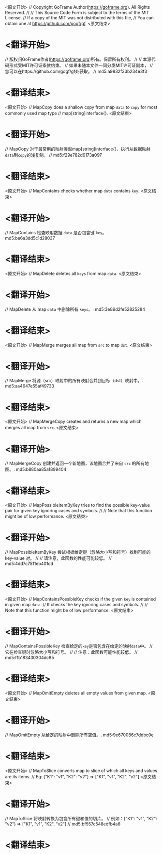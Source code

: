 
<原文开始>
// Copyright GoFrame Author(https://goframe.org). All Rights Reserved.
//
// This Source Code Form is subject to the terms of the MIT License.
// If a copy of the MIT was not distributed with this file,
// You can obtain one at https://github.com/gogf/gf.
<原文结束>

# <翻译开始>
// 版权归GoFrame作者(https://goframe.org)所有。保留所有权利。
//
// 本源代码形式受MIT许可证条款约束。
// 如果未随本文件一同分发MIT许可证副本，
// 您可以在https://github.com/gogf/gf处获取。
// md5:a9832f33b234e3f3
# <翻译结束>


<原文开始>
// MapCopy does a shallow copy from map `data` to `copy` for most commonly used map type
// map[string]interface{}.
<原文结束>

# <翻译开始>
// MapCopy 对于最常用的映射类型map[string]interface{}，执行从数据映射`data`到`copy`的浅复制。
// md5:f29e782d6173a097
# <翻译结束>


<原文开始>
// MapContains checks whether map `data` contains `key`.
<原文结束>

# <翻译开始>
// MapContains 检查映射数据 `data` 是否包含键 `key`。. md5:be6a3dd5c1d28037
# <翻译结束>


<原文开始>
// MapDelete deletes all `keys` from map `data`.
<原文结束>

# <翻译开始>
// MapDelete 从 map `data` 中删除所有 `keys`。. md5:3e89d2fe52825284
# <翻译结束>


<原文开始>
// MapMerge merges all map from `src` to map `dst`.
<原文结束>

# <翻译开始>
// MapMerge 将源（src）映射中的所有映射合并到目标（dst）映射中。. md5:aa4647e55af49733
# <翻译结束>


<原文开始>
// MapMergeCopy creates and returns a new map which merges all map from `src`.
<原文结束>

# <翻译开始>
// MapMergeCopy 创建并返回一个新地图，该地图合并了来自 `src` 的所有地图。. md5:b880aa85a1899404
# <翻译结束>


<原文开始>
// MapPossibleItemByKey tries to find the possible key-value pair for given key ignoring cases and symbols.
//
// Note that this function might be of low performance.
<原文结束>

# <翻译开始>
// MapPossibleItemByKey 尝试根据给定键（忽略大小写和符号）找到可能的 key-value 对。
//
// 请注意，此函数的性能可能较低。
// md5:4dd7c7511eb401cd
# <翻译结束>


<原文开始>
// MapContainsPossibleKey checks if the given `key` is contained in given map `data`.
// It checks the key ignoring cases and symbols.
//
// Note that this function might be of low performance.
<原文结束>

# <翻译开始>
// MapContainsPossibleKey 检查给定的`key`是否包含在给定的映射`data`中。
// 它在检查键时忽略大小写和符号。
//
// 注意：此函数可能性能较低。
// md5:f1b183430304dc85
# <翻译结束>


<原文开始>
// MapOmitEmpty deletes all empty values from given map.
<原文结束>

# <翻译开始>
// MapOmitEmpty 从给定的映射中删除所有空值。. md5:9e670086c7ddbc0e
# <翻译结束>


<原文开始>
// MapToSlice converts map to slice of which all keys and values are its items.
// Eg: {"K1": "v1", "K2": "v2"} => ["K1", "v1", "K2", "v2"]
<原文结束>

# <翻译开始>
// MapToSlice 将映射转换为包含所有键和值的切片。
// 例如：{"K1": "v1", "K2": "v2"} => ["K1", "v1", "K2", "v2"]
// md5:bf557c548edfb4a6
# <翻译结束>

